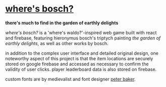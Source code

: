 # [where's bosch?](https://seanstephenbrian.github.io/wheres-bosch/)

**there's much to find in the garden of earthly delights**

*where's bosch?* is a 'where's waldo?'-inspired web game built with react and firebase, featuring hieronymus bosch's triptych painting *the garden of earthly delights*, as well as other works by bosch.

in addition to the complex user interface and detailed original design, one noteworthy aspect of this project 
is that the item locations are securely stored on google firebase and accessed as necessary to confirm the validity of user clicks. player leaderboard data is also stored on firebase.

custom fonts are by medievalist and font designer [peter baker](https://github.com/psb1558).